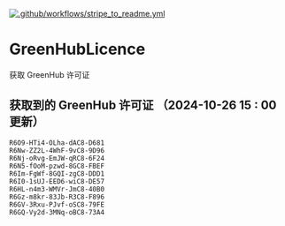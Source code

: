 [![.github/workflows/stripe_to_readme.yml](https://github.com/zjx-kimi/GreenHubLicence/actions/workflows/stripe_to_readme.yml/badge.svg)](https://github.com/zjx-kimi/GreenHubLicence/actions/workflows/stripe_to_readme.yml)
# GreenHubLicence
获取 GreenHub 许可证
## 获取到的 GreenHub 许可证 （2024-10-26 15 : 00 更新）
```
R6O9-HTi4-OLha-dAC8-D681
R6Nw-ZZ2L-4WhF-9vC8-9D96
R6Nj-oRvg-EmJW-qRC8-6F24
R6N5-fOoM-pzwd-8GC8-FBEF
R6Im-FgWf-8GQI-zgC8-DDD1
R6I0-1sUJ-EED6-wiC8-DE57
R6HL-n4m3-WMVr-JmC8-40B0
R6Gz-m8kr-83Jb-R3C8-F896
R6GV-3Rxu-PJvf-oSC8-79FE
R6GQ-Vy2d-3MNq-oBC8-73A4
```
